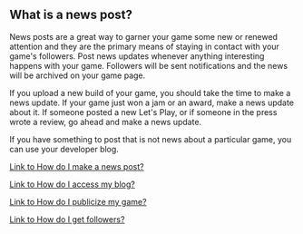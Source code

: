 ## What is a news post?

News posts are a great way to garner your game some new or renewed attention and they are the primary means of staying in contact with your game's followers. Post news updates whenever anything interesting happens with your game. Followers will be sent notifications and the news will be archived on your game page.

If you upload a new build of your game, you should take the time to make a news update. If your game just won a jam or an award, make a news update about it. If someone posted a new Let's Play, or if someone in the press wrote a review, go ahead and make a news update.

If you have something to post that is not news about a particular game, you can use your developer blog.

[Link to How do I make a news post?](Link)

[Link to How do I access my blog?](Link)

[Link to How do I publicize my game?](Link)

[Link to How do I get followers?](Link)
